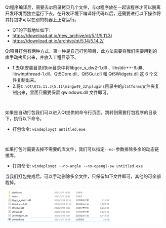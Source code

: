 Qt程序编译后，需要去qt目录拷贝几个文件，与qt程序放在一起该程序才可以脱离开发环境而独立运行下去，在开发环境下编译好代码以后，还需要进行以下操作将其打包才可以在别的机器上正常运行。

 - QT的下载地址如下:
  - https://download.qt.io/new_archive/qt/5.11/5.11.3/
  - https://download.qt.io/archive/qt/5.14/5.14.2/

Qt项目打包有两种方式，第一种是自己打包项目，此方法需要将我们需要用到的库手动拷贝出来，并放入工程目录下。
 - 1.去Qt安装目录的bin目录中将libgcc_s_dw2-1.dll 、libstdc++-6.dll、libwinpthread-1.dll、Qt5Core.dll、Qt5Gui.dll 和 Qt5Widgets.dll 这 6 个文件复制出来。
 - 2.将`C:\Qt\Qt5.11.3\5.11\mingw49_32\plugins`目录中的`platforms`文件夹复制出来，里面只需要保留 qwindows.dll 文件即可。

<br>

如果是自动打包我们可以进入Qt提供的命令行页面，跳转到需要打包程序的目录下，执行以下命令。
 - 打包命令: `windeployqt untitled.exe`

<br>

如果打包时需要去掉不需要的库文件，我们可以指定`--no-`参数排除多余的动态链接库。
 - 打包命令: `windeployqt --no-angle --no-opengl-sw untitled.exe`

当我们打包完成后，可以手动删除多余文件，只保留如下文件即可，其他的可全部裁掉。

![](/image/1379525-20210501164252325-1177708063.png)
